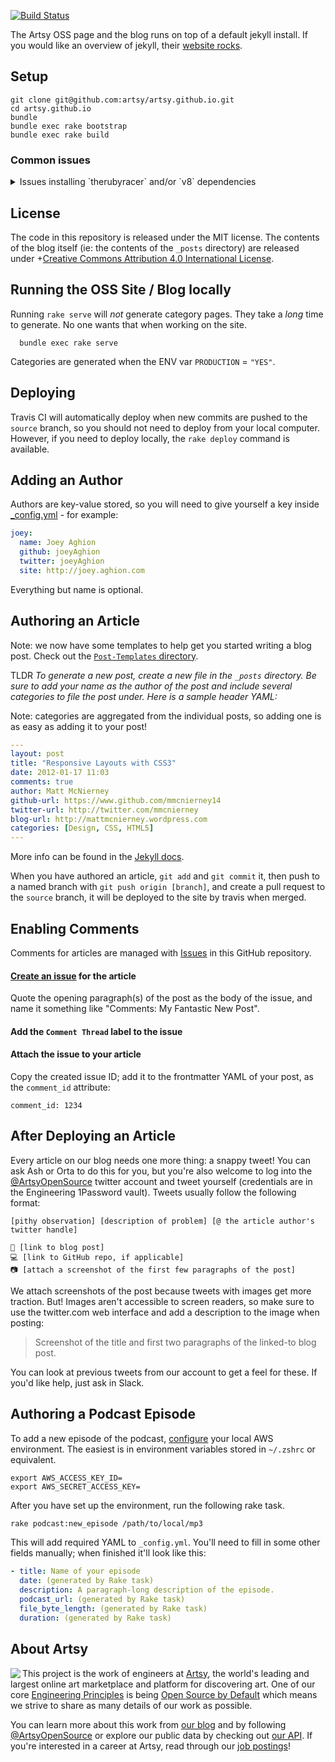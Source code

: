 [![Build Status](https://travis-ci.org/artsy/artsy.github.io.svg)](https://travis-ci.org/artsy/artsy.github.io)

The Artsy OSS page and the blog runs on top of a default jekyll install. If you would like an overview of jekyll,
their [website rocks](http://jekyllrb.com/).

## Setup

```
git clone git@github.com:artsy/artsy.github.io.git
cd artsy.github.io
bundle
bundle exec rake bootstrap
bundle exec rake build
```

### Common issues

<details><summary>Issues installing `therubyracer` and/or `v8` dependencies</summary>
Some combination of the following might help resolve issues with installing these dependencies:

- Installing `v8` via homebrew: `brew install v8`
- Installing the `libv8` gem using a specific version and v8 flag:
  `gem install libv8 -v '3.16.14.19' -- --with-system-v8`
- Assigning configuration options, as in
  [this comment](https://gist.github.com/fernandoaleman/868b64cd60ab2d51ab24e7bf384da1ca#gistcomment-3114668).

</details>

## License

The code in this repository is released under the MIT license. The contents of the blog itself (ie: the contents of
the `_posts` directory) are released
under +[Creative Commons Attribution 4.0 International License](https://creativecommons.org/licenses/by/4.0/).

## Running the OSS Site / Blog locally

Running `rake serve` will _not_ generate category pages. They take a _long_ time to generate. No one wants that
when working on the site.

```
  bundle exec rake serve
```

Categories are generated when the ENV var `PRODUCTION` = `"YES"`.

## Deploying

Travis CI will automatically deploy when new commits are pushed to the `source` branch, so you should not need to
deploy from your local computer. However, if you need to deploy locally, the `rake deploy` command is available.

## Adding an Author

Authors are key-value stored, so you will need to give yourself a key inside [\_config.yml](_config.yml) - for
example:

```yaml
joey:
  name: Joey Aghion
  github: joeyAghion
  twitter: joeyAghion
  site: http://joey.aghion.com
```

Everything but name is optional.

## Authoring an Article

Note: we now have some templates to help get you started writing a blog post. Check out the
[`Post-Templates` directory](Post-Templates).

TLDR _To generate a new post, create a new file in the `_posts` directory. Be sure to add your name as the author
of the post and include several categories to file the post under. Here is a sample header YAML:_

Note: categories are aggregated from the individual posts, so adding one is as easy as adding it to your post!

```yaml
---
layout: post
title: "Responsive Layouts with CSS3"
date: 2012-01-17 11:03
comments: true
author: Matt McNierney
github-url: https://www.github.com/mmcnierney14
twitter-url: http://twitter.com/mmcnierney
blog-url: http://mattmcnierney.wordpress.com
categories: [Design, CSS, HTML5]
---
```

More info can be found in the [Jekyll docs](http://jekyllrb.com/docs/posts/).

When you have authored an article, `git add` and `git commit` it, then push to a named branch with
`git push origin [branch]`, and create a pull request to the `source` branch, it will be deployed to the site by
travis when merged.

## Enabling Comments

Comments for articles are managed with [Issues](https://github.com/artsy/artsy.github.io/issues) in this GitHub
repository.

#### [Create an issue](https://github.com/artsy/artsy.github.io/issues/new) for the article

Quote the opening paragraph(s) of the post as the body of the issue, and name it something like "Comments: My
Fantastic New Post".

#### Add the `Comment Thread` label to the issue

#### Attach the issue to your article

Copy the created issue ID; add it to the frontmatter YAML of your post, as the `comment_id` attribute:

`comment_id: 1234`

## After Deploying an Article

Every article on our blog needs one more thing: a snappy tweet! You can ask Ash or Orta to do this for you, but
you're also welcome to log into the [@ArtsyOpenSource](https://twitter.com/ArtsyOpenSource) twitter account and
tweet yourself (credentials are in the Engineering 1Password vault). Tweets usually follow the following format:

```
[pithy observation] [description of problem] [@ the article author's twitter handle]

📝 [link to blog post]
💻 [link to GitHub repo, if applicable]
📷 [attach a screenshot of the first few paragraphs of the post]
```

We attach screenshots of the post because tweets with images get more traction. But! Images aren't accessible to
screen readers, so make sure to use the twitter.com web interface and add a description to the image when posting:

> Screenshot of the title and first two paragraphs of the linked-to blog post.

You can look at previous tweets from our account to get a feel for these. If you'd like help, just ask in Slack.

## Authoring a Podcast Episode

To add a new episode of the podcast, [configure](https://github.com/aws/aws-sdk-ruby#configuration) your local AWS
environment. The easiest is in environment variables stored in `~/.zshrc` or equivalent.

```
export AWS_ACCESS_KEY_ID=
export AWS_SECRET_ACCESS_KEY=
```

After you have set up the environment, run the following rake task.

```sh
rake podcast:new_episode /path/to/local/mp3
```

This will add required YAML to `_config.yml`. You'll need to fill in some other fields manually; when finished
it'll look like this:

```yaml
- title: Name of your episode
  date: (generated by Rake task)
  description: A paragraph-long description of the episode.
  podcast_url: (generated by Rake task)
  file_byte_length: (generated by Rake task)
  duration: (generated by Rake task)
```

## About Artsy

<a href="https://www.artsy.net/">
  <img align="left" src="https://avatars2.githubusercontent.com/u/546231?s=200&v=4"/>
</a>

This project is the work of engineers at [Artsy][footer_website], the world's leading and largest online art
marketplace and platform for discovering art. One of our core [Engineering Principles][footer_principles] is being
[Open Source by Default][footer_open] which means we strive to share as many details of our work as possible.

You can learn more about this work from [our blog][footer_blog] and by following [@ArtsyOpenSource][footer_twitter]
or explore our public data by checking out [our API][footer_api]. If you're interested in a career at Artsy, read
through our [job postings][footer_jobs]!

[footer_website]: https://www.artsy.net/
[footer_principles]: https://github.com/artsy/README/blob/master/culture/engineering-principles.md
[footer_open]: https://github.com/artsy/README/blob/master/culture/engineering-principles.md#open-source-by-default
[footer_blog]: https://artsy.github.io/
[footer_twitter]: https://twitter.com/ArtsyOpenSource
[footer_api]: https://developers.artsy.net/
[footer_jobs]: https://www.artsy.net/jobs
